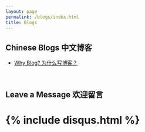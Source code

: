 ```yaml
---
layout: page
permalink: /blogs/index.html
title: Blogs
---
```


## Chinese Blogs 中文博客

- [Why Blog? 为什么写博客？](https://line-6.github.io/blogs/whyblog/)<br>

<br>

## Leave a Message 欢迎留言

# {% include disqus.html %} 
